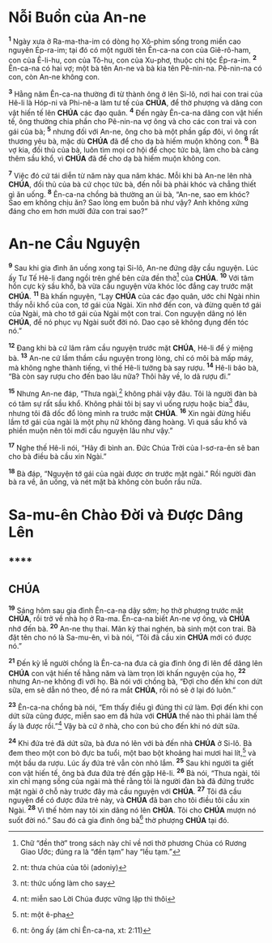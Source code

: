 # Nỗi Buồn của An-ne
<sup><b>1</b></sup> Ngày xưa ở Ra-ma-tha-im có dòng họ Xô-phim sống trong miền cao nguyên Ép-ra-im; tại đó có một người tên Ên-ca-na con của Giê-rô-ham, con của Ê-li-hu, con của Tô-hu, con của Xu-phơ, thuộc chi tộc Ép-ra-im. <sup><b>2</b></sup> Ên-ca-na có hai vợ; một bà tên An-ne và bà kia tên Pê-nin-na. Pê-nin-na có con, còn An-ne không con.

<sup><b>3</b></sup> Hằng năm Ên-ca-na thường đi từ thành ông ở lên Si-lô, nơi hai con trai của Hê-li là Hóp-ni và Phi-nê-a làm tư tế của **CHÚA**, để thờ phượng và dâng con vật hiến tế lên **CHÚA** các đạo quân. <sup><b>4</b></sup> Đến ngày Ên-ca-na dâng con vật hiến tế, ông thường chia phần cho Pê-nin-na vợ ông và cho các con trai và con gái của bà; <sup><b>5</b></sup> nhưng đối với An-ne, ông cho bà một phần gấp đôi, vì ông rất thương yêu bà, mặc dù **CHÚA** đã để cho dạ bà hiếm muộn không con. <sup><b>6</b></sup> Bà vợ kia, đối thủ của bà, luôn tìm mọi cơ hội để chọc tức bà, làm cho bà càng thêm sầu khổ, vì **CHÚA** đã để cho dạ bà hiếm muộn không con.

<sup><b>7</b></sup> Việc đó cứ tái diễn từ năm này qua năm khác. Mỗi khi bà An-ne lên nhà **CHÚA**, đối thủ của bà cứ chọc tức bà, đến nỗi bà phải khóc và chẳng thiết gì ăn uống. <sup><b>8</b></sup> Ên-ca-na chồng bà thường an ủi bà, “An-ne, sao em khóc? Sao em không chịu ăn? Sao lòng em buồn bã như vậy? Anh không xứng đáng cho em hơn mười đứa con trai sao?”


# An-ne Cầu Nguyện
<sup><b>9</b></sup> Sau khi gia đình ăn uống xong tại Si-lô, An-ne đứng dậy cầu nguyện. Lúc ấy Tư Tế Hê-li đang ngồi trên ghế bên cửa đền thờ[^1] của **CHÚA**. <sup><b>10</b></sup> Với tâm hồn cực kỳ sầu khổ, bà vừa cầu nguyện vừa khóc lóc đắng cay trước mặt **CHÚA**. <sup><b>11</b></sup> Bà khấn nguyện, “Lạy **CHÚA** của các đạo quân, ước chi Ngài nhìn thấy nỗi khổ của con, tớ gái của Ngài. Xin nhớ đến con, và đừng quên tớ gái của Ngài, mà cho tớ gái của Ngài một con trai. Con nguyện dâng nó lên **CHÚA**, để nó phục vụ Ngài suốt đời nó. Dao cạo sẽ không đụng đến tóc nó.”

<sup><b>12</b></sup> Đang khi bà cứ lâm râm cầu nguyện trước mặt **CHÚA**, Hê-li để ý miệng bà. <sup><b>13</b></sup> An-ne cứ lầm thầm cầu nguyện trong lòng, chỉ có môi bà mấp máy, mà không nghe thành tiếng, vì thế Hê-li tưởng bà say rượu. <sup><b>14</b></sup> Hê-li bảo bà, “Bà còn say rượu cho đến bao lâu nữa? Thôi hãy về, lo dã rượu đi.”

<sup><b>15</b></sup> Nhưng An-ne đáp, “Thưa ngài,[^2] không phải vậy đâu. Tôi là người đàn bà có tâm sự rất sầu khổ. Không phải tôi bị say vì uống rượu hoặc bia[^3] đâu, nhưng tôi đã dốc đổ lòng mình ra trước mặt **CHÚA**. <sup><b>16</b></sup> Xin ngài đừng hiểu lầm tớ gái của ngài là một phụ nữ không đàng hoàng. Vì quá sầu khổ và phiền muộn nên tôi mới cầu nguyện lâu như vậy.”

<sup><b>17</b></sup> Nghe thế Hê-li nói, “Hãy đi bình an. Đức Chúa Trời của I-sơ-ra-ên sẽ ban cho bà điều bà cầu xin Ngài.”

<sup><b>18</b></sup> Bà đáp, “Nguyện tớ gái của ngài được ơn trước mặt ngài.” Rồi người đàn bà ra về, ăn uống, và nét mặt bà không còn buồn rầu nữa.


# Sa-mu-ên Chào Đời và Được Dâng Lên

## ****

## CHÚA
<sup><b>19</b></sup> Sáng hôm sau gia đình Ên-ca-na dậy sớm; họ thờ phượng trước mặt **CHÚA**, rồi trở về nhà họ ở Ra-ma. Ên-ca-na biết An-ne vợ ông, và **CHÚA** nhớ đến bà. <sup><b>20</b></sup> An-ne thụ thai. Mãn kỳ thai nghén, bà sinh một con trai. Bà đặt tên cho nó là Sa-mu-ên, vì bà nói, “Tôi đã cầu xin **CHÚA** mới có được nó.”

<sup><b>21</b></sup> Đến kỳ lễ người chồng là Ên-ca-na đưa cả gia đình ông đi lên để dâng lên **CHÚA** con vật hiến tế hằng năm và làm trọn lời khấn nguyện của họ, <sup><b>22</b></sup> nhưng An-ne không đi với họ. Bà nói với chồng bà, “Đợi cho đến khi con dứt sữa, em sẽ dẫn nó theo, để nó ra mắt **CHÚA**, rồi nó sẽ ở lại đó luôn.”

<sup><b>23</b></sup> Ên-ca-na chồng bà nói, “Em thấy điều gì đúng thì cứ làm. Đợi đến khi con dứt sữa cũng được, miễn sao em đã hứa với **CHÚA** thế nào thì phải làm thế ấy là được rồi.”[^4] Vậy bà cứ ở nhà, cho con bú cho đến khi nó dứt sữa.

<sup><b>24</b></sup> Khi đứa trẻ đã dứt sữa, bà đưa nó lên với bà đến nhà **CHÚA** ở Si-lô. Bà đem theo một con bò đực ba tuổi, một bao bột khoảng hai mươi hai lít,[^5] và một bầu da rượu. Lúc ấy đứa trẻ vẫn còn nhỏ lắm. <sup><b>25</b></sup> Sau khi người ta giết con vật hiến tế, ông bà đưa đứa trẻ đến gặp Hê-li. <sup><b>26</b></sup> Bà nói, “Thưa ngài, tôi xin chỉ mạng sống của ngài mà thề rằng tôi là người đàn bà đã đứng trước mặt ngài ở chỗ này trước đây mà cầu nguyện với **CHÚA**. <sup><b>27</b></sup> Tôi đã cầu nguyện để có được đứa trẻ này, và **CHÚA** đã ban cho tôi điều tôi cầu xin Ngài. <sup><b>28</b></sup> Vì thế hôm nay tôi xin dâng nó lên **CHÚA**. Tôi cho **CHÚA** mượn nó suốt đời nó.” Sau đó cả gia đình ông bà[^6] thờ phượng **CHÚA** tại đó.

[^1]: Chữ “đền thờ” trong sách này chỉ về nơi thờ phương Chúa có Rương Giao Ước; đúng ra là “đền tạm” hay “lều tạm.”
[^2]: nt: thưa chúa của tôi (adoniy)
[^3]: nt: thức uống làm cho say
[^4]: nt: miễn sao Lời Chúa được vững lập thì thôi
[^5]: nt: một ê-pha
[^6]: nt: ông ấy (ám chỉ Ên-ca-na, xt: 2:11)